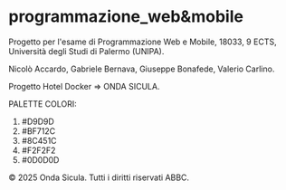 # programmazione_web&mobile
Progetto per l'esame di Programmazione Web e Mobile, 18033, 9 ECTS, Università degli Studi di Palermo (UNIPA).

Nicolò Accardo,
Gabriele Bernava,
Giuseppe Bonafede,
Valerio Carlino.

Progetto Hotel Docker => ONDA SICULA.


PALETTE COLORI: 

1. #D9D9D
2. #BF712C
3. #8C451C
4. #F2F2F2
5. #0D0D0D


&copy; 2025 Onda Sicula. Tutti i diritti riservati ABBC.
